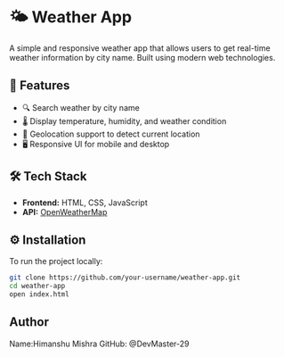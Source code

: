 # 🌤️ Weather App

A simple and responsive weather app that allows users to get real-time weather information by city name. Built using modern web technologies.

## 🚀 Features

- 🔍 Search weather by city name
- 🌡️ Display temperature, humidity, and weather condition
- 📍 Geolocation support to detect current location
- 🖥️ Responsive UI for mobile and desktop


## 🛠️ Tech Stack

- **Frontend:** HTML, CSS, JavaScript
- **API:** [OpenWeatherMap](https://openweathermap.org/api)


## ⚙️ Installation

To run the project locally:

```bash
git clone https://github.com/your-username/weather-app.git
cd weather-app
open index.html
 ``` 

## Author
Name:Himanshu Mishra
GitHub: @DevMaster-29
